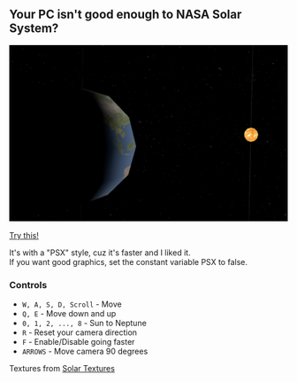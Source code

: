 ## Your PC isn't good enough to NASA Solar System?  

![Earth](https://raw.githubusercontent.com/alaanvv/Image-Database/main/Solar-System-3D/earth.png)

[Try this!](https://alaanvv.github.io/Solar-System-3D/)  
  
It's with a "PSX" style, cuz it's faster and I liked it.  
If you want good graphics, set the constant variable PSX to false.  
  
### Controls

 - `W, A, S, D, Scroll` - Move
 - `Q, E` - Move down and up
 - `0, 1, 2, ..., 8` - Sun to Neptune
 - `R` - Reset your camera direction
 - `F` - Enable/Disable going faster
 - `ARROWS` - Move camera 90 degrees

Textures from [Solar Textures](https://www.solarsystemscope.com/textures/)
